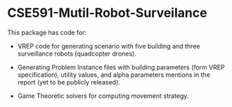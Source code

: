 # CSE591-Mutil-Robot-Surveilance

This package has code for:

+ VREP code for generating scenario with five building and three surveillance robots (quadcopter drones).

+ Generating Problem Instance files with building parameters (form VREP specification), utility values, and alpha parameters mentions in the report (yet to be publicly released).

+ Game Theoretic solvers for computing movement strategy.
